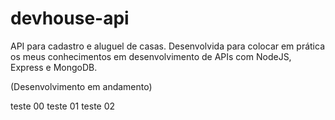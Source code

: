 # devhouse-api
 API para cadastro e aluguel de casas. Desenvolvida para colocar em prática os meus conhecimentos em desenvolvimento de APIs com NodeJS, Express e MongoDB.
 
 (Desenvolvimento em andamento)
 
 teste 00
 teste 01
 teste 02
